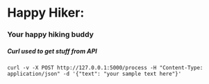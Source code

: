 # Happy Hiker:

### Your happy hiking buddy

##### Curl used to get stuff from API

```curl -v -X POST http://127.0.0.1:5000/process -H "Content-Type: application/json" -d '{"text": "your sample text here"}'```
